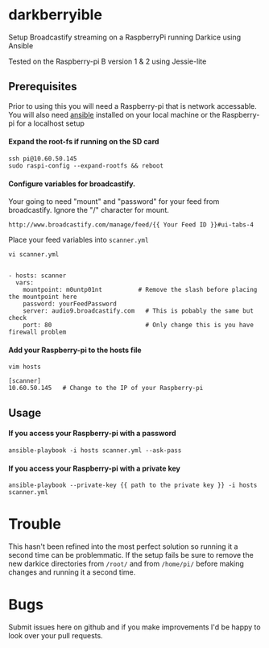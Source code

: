 # darkberryible
Setup Broadcastify streaming on a RaspberryPi running Darkice using Ansible

Tested on the Raspberry-pi B version 1 & 2 using Jessie-lite

## Prerequisites

Prior to using this you will need a Raspberry-pi that is network accessable.
You will also need [ansible](http://docs.ansible.com/intro_installation.html) installed on your local machine or the Raspberry-pi for a localhost setup

#### Expand the root-fs if running on the SD card

    ssh pi@10.60.50.145
    sudo raspi-config --expand-rootfs && reboot


#### Configure variables for broadcastify. 
Your going to need "mount" and "password" for your feed from broadcastify. Ignore the "/" character for mount.

    http://www.broadcastify.com/manage/feed/{{ Your Feed ID }}#ui-tabs-4
  
Place your feed variables into `scanner.yml`
 
    vi scanner.yml


    - hosts: scanner
      vars:
        mountpoint: m0untp01nt          # Remove the slash before placing the mountpoint here
        password: yourFeedPassword 
        server: audio9.broadcastify.com   # This is pobably the same but check
        port: 80                          # Only change this is you have firewall problem

#### Add your Raspberry-pi to the hosts file

    vim hosts
    
    [scanner]
    10.60.50.145   # Change to the IP of your Raspberry-pi


## Usage

#### If you access your Raspberry-pi with a password
    ansible-playbook -i hosts scanner.yml --ask-pass
#### If you access your Raspberry-pi with a private key
    ansible-playbook --private-key {{ path to the private key }} -i hosts scanner.yml


# Trouble
This hasn't been refined into the most perfect solution so running it a second time can be problemmatic. If the setup fails be sure to remove the new darkice directories from `/root/` and from `/home/pi/` before making changes and running it a second time.

# Bugs
Submit issues here on github and if you make improvements I'd be happy to look over your pull requests.
